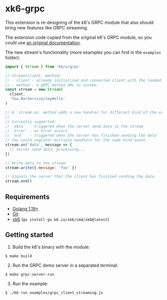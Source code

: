 # xk6-grpc

This extension is re-designing of the k6's GRPC module that also should bring new features like GRPC streaming.

The extension code copied from the original k6's GRPC module, so you could use [an original documentation](https://k6.io/docs/javascript-api/k6-net-grpc/).

The new stream's functionality (more examples you can find in the `examples` folder):

```javascript
import { Stream } from 'k6/x/grpc'

// Stream(client, method)
// - client - already initialized and connected client with the loaded definitions
// - method - a gRPC method URL to invoke.
const stream = new Stream(
  client,
  'foo.BarService/sayHello'
)

// A `stream.on` method adds a new handler for different kind of the events.
// 
// Currently supported: 
// `data`  - triggered when the server send data to the stream
// `error` - an error occurs
// `end`   - triggered when the server has finished sending the data
// You could register multiple handlers for the same kind event.
stream.on('data', message => {
  // server send data, processing...
})

// Write data to the stream
stream.write({ message: 'foo' })

// Signals the server that the client has finished sending the data
stream.end()
```

## Requirements

* [Golang 1.19+](https://go.dev/)
* [Git](https://git-scm.com/)
* [xk6](https://github.com/grafana/xk6) (`go install go.k6.io/xk6/cmd/xk6@latest`)


## Getting started  

1. Build the k6's binary with the module:

  ```shell
  $ make build
  ```

2. Run the GRPC demo server in a separated terminal:

  ```shell
  $ make grpc-server-run
  ```

3. Run the example:

  ```shell
  $ ./k6 run examples/grpc_client_streaming.js
  ```
